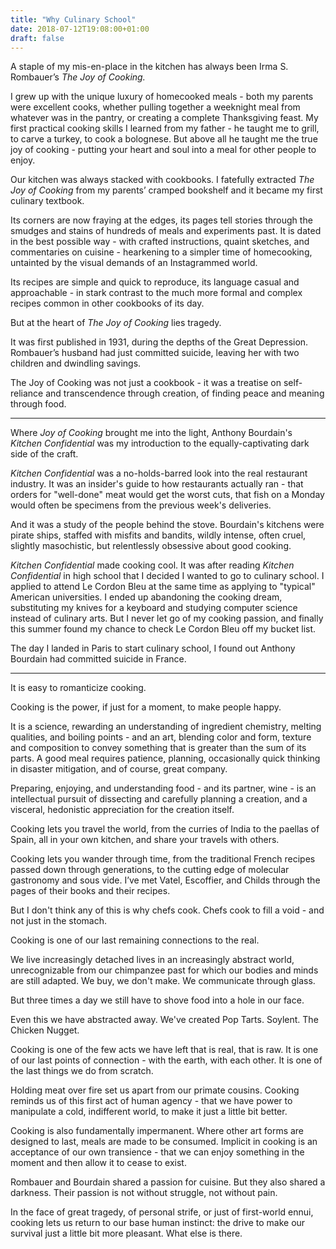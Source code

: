 ```yaml
---
title: "Why Culinary School"
date: 2018-07-12T19:08:00+01:00
draft: false
---
```


A staple of my mis-en-place in the kitchen has always been Irma S. Rombauer’s *The Joy of Cooking.*

I grew up with the unique luxury of homecooked meals - both my parents were excellent cooks, whether pulling together a weeknight meal from whatever was in the pantry, or creating a complete Thanksgiving feast. My first practical cooking skills I learned from my father - he taught me to grill, to carve a turkey, to cook a bolognese. But above all he taught me the true joy of cooking - putting your heart and soul into a meal for other people to enjoy.

Our kitchen was always stacked with cookbooks. I fatefully extracted *The Joy of Cooking* from my parents’ cramped bookshelf and it became my first culinary textbook.

Its corners are now fraying at the edges, its pages tell stories through the smudges and stains of hundreds of meals and experiments past. It is dated in the best possible way - with crafted instructions, quaint sketches, and commentaries on cuisine - hearkening to a simpler time of homecooking, untainted by the visual demands of an Instagrammed world.

Its recipes are simple and quick to reproduce, its language casual and approachable - in stark contrast to the much more formal and complex recipes common in other cookbooks of its day.

But at the heart of *The Joy of Cooking* lies tragedy. 

It was first published in 1931, during the depths of the Great Depression. Rombauer’s husband had just committed suicide, leaving her with two children and dwindling savings. 

The Joy of Cooking was not just a cookbook - it was a treatise on self-reliance and transcendence through creation, of finding peace and meaning through food.

---

Where *Joy of Cooking* brought me into the light, Anthony Bourdain's *Kitchen Confidential* was my introduction to the equally-captivating dark side of the craft.

*Kitchen Confidential* was a no-holds-barred look into the real restaurant industry. It was an insider's guide to how restaurants actually ran - that orders for "well-done" meat would get the worst cuts, that fish on a Monday would often be specimens from the previous week's deliveries. 

And it was a study of the people behind the stove. Bourdain's kitchens were pirate ships, staffed with misfits and bandits, wildly intense, often cruel, slightly masochistic, but relentlessly obsessive about good cooking.

*Kitchen Confidential* made cooking cool. It was after reading *Kitchen Confidential* in high school that I decided I wanted to go to culinary school. I applied to attend Le Cordon Bleu at the same time as applying to "typical" American universities. I ended up abandoning the cooking dream, substituting my knives for a keyboard and studying computer science instead of culinary arts. But I never let go of my cooking passion, and finally this summer found my chance to check Le Cordon Bleu off my bucket list.

The day I landed in Paris to start culinary school, I found out Anthony Bourdain had committed suicide in France.

---

It is easy to romanticize cooking.

Cooking is the power, if just for a moment, to make people happy. 

It is a science, rewarding an understanding of ingredient chemistry, melting qualities, and boiling points - and an art, blending color and form, texture and composition to convey something that is greater than the sum of its parts. A good meal requires patience, planning, occasionally quick thinking in disaster mitigation, and of course, great company. 

Preparing, enjoying, and understanding food - and its partner, wine - is an intellectual pursuit of dissecting and carefully planning a creation, and a visceral, hedonistic appreciation for the creation itself. 

Cooking lets you travel the world, from the curries of India to the paellas of Spain, all in your own kitchen, and share your travels with others. 

Cooking lets you wander through time, from the traditional French recipes passed down through generations, to the cutting edge of molecular gastronomy and sous vide. I’ve met Vatel, Escoffier, and Childs through the pages of their books and their recipes.

But I don't think any of this is why chefs cook. Chefs cook to fill a void - and not just in the stomach.

Cooking is one of our last remaining connections to the real. 

We live increasingly detached lives in an increasingly abstract world, unrecognizable from our chimpanzee past for which our bodies and minds are still adapted. We buy, we don't make. We communicate through glass. 

But three times a day we still have to shove food into a hole in our face.

Even this we have abstracted away. We've created Pop Tarts. Soylent. The Chicken Nugget. 

Cooking is one of the few acts we have left that is real, that is raw. It is one of our last points of connection - with the earth, with each other. It is one of the last things we do from scratch.

Holding meat over fire set us apart from our primate cousins. Cooking reminds us of this first act of human agency - that we have power to manipulate a cold, indifferent world, to make it just a little bit better.

Cooking is also fundamentally impermanent. Where other art forms are designed to last, meals are made to be consumed. Implicit in cooking is an acceptance of our own transience - that we can enjoy something in the moment and then allow it to cease to exist.

Rombauer and Bourdain shared a passion for cuisine. But they also shared a darkness. Their passion is not without struggle, not without pain. 

In the face of great tragedy, of personal strife, or just of first-world ennui, cooking lets us return to our base human instinct: the drive to make our survival just a little bit more pleasant. What else is there.
